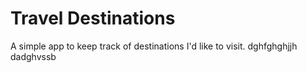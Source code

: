 # Travel Destinations

A simple app to keep track of destinations I'd like to visit.
dghfghghjjh
dadghvssb